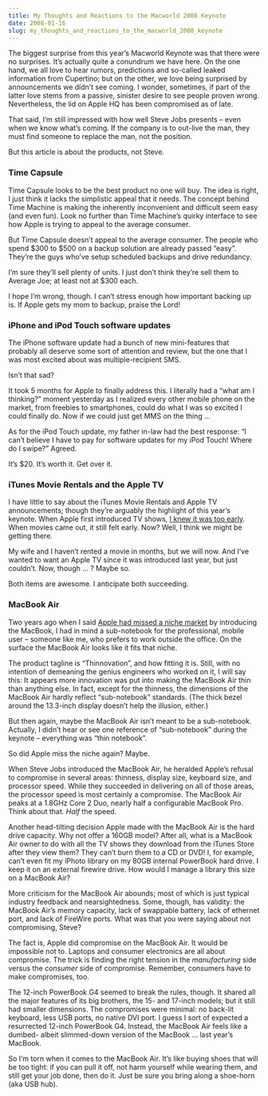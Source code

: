 ```yaml
---
title: My Thoughts and Reactions to the Macworld 2008 Keynote
date: 2008-01-16
slug: my_thoughts_and_reactions_to_the_macworld_2008_keynote
---
```

<p>The biggest surprise from this year&#8217;s Macworld Keynote was that there were no surprises. It&#8217;s actually quite a conundrum we have here. On the one hand, we all love to hear rumors, predictions and so-called leaked information from Cupertino; but on the other, we love being surprised by announcements we didn&#8217;t see coming. I wonder, sometimes, if part of the latter love stems from a passive, sinister desire to see people proven wrong. Nevertheless, the lid on Apple HQ has been compromised as of late.</p>

<p>That said, I&#8217;m still impressed with how well Steve Jobs presents &#8211; even when we know what&#8217;s coming. If the company is to out-live the man, they must find someone to replace the man, not the position.</p>

<p>But this article is about the products, not Steve.</p>

<h3>Time Capsule</h3>

<p><span class="pullquote">Time Capsule looks to be the best product no one will buy</span>. The idea is right, I just think it lacks the simplistic appeal that it needs. The concept behind Time Machine is making the inherently inconvenient and difficult seem easy (and even fun). Look no further than Time Machine&#8217;s quirky interface to see how Apple is trying to appeal to the average consumer.</p>

<p>But Time Capsule doesn&#8217;t appeal to the average consumer. The people who spend $300 to $500 on a backup solution are already passed &#8220;easy&#8221;. They&#8217;re the guys who&#8217;ve setup scheduled backups and drive redundancy.</p>

<p>I&#8217;m sure they&#8217;ll sell plenty of units. I just don&#8217;t think they&#8217;re sell them to Average Joe; at least not at $300 each.</p>

<p>I hope I&#8217;m wrong, though. I can&#8217;t stress enough how important backing up is. If Apple gets my mom to backup, praise the Lord!</p>

<h3>iPhone and iPod Touch software updates</h3>

<p>The iPhone software update had a bunch of new mini-features that probably all deserve some sort of attention and review, but the one that I was most excited about was multiple-recipient SMS.</p>

<p>Isn&#8217;t that sad?</p>

<p>It took 5 months for Apple to finally address this. I literally had a &#8220;what am I thinking?&#8221; moment yesterday as I realized every other mobile phone on the market, from freebies to smartphones, could do what I was so excited I could finally do. Now if we could just get MMS on the thing &#8230;</p>

<p>As for the iPod Touch update, my father in-law had the best response: &#8220;I can&#8217;t believe I have to pay for software updates for my iPod Touch! Where do I swipe?&#8221; Agreed.</p>

<p>It&#8217;s $20. It&#8217;s worth it. Get over it.</p>

<h3>iTunes Movie Rentals and the Apple TV</h3>

<p>I have little to say about the iTunes Movie Rentals and Apple TV announcements; though they&#8217;re arguably the highlight of this year&#8217;s keynote. When Apple first introduced TV shows, <a href="http://seansperte.com/index.php/entry/one_more_thing_or_three_or_four/">I knew it was too early</a>. When movies came out, it still felt early. Now? Well, I think we might be getting there.</p>

<p>My wife and I haven&#8217;t rented a movie in months, but we will now. And I&#8217;ve wanted to want an Apple TV since it was introduced last year, but just couldn&#8217;t. Now, though &#8230; ? Maybe so.</p>

<p>Both items are awesome. I anticipate both succeeding.</p>

<h3>MacBook Air</h3>

<p>Two years ago when I said <a href="http://seansperte.com/index.php/entry/why_apple_missed_the_niche/">Apple had missed a niche market</a> by introducing the MacBook, I had in mind a sub-notebook for the professional, mobile user &#8211; someone like me, who prefers to work outside the office. On the surface the MacBook Air looks like it fits that niche.</p>

<p>The product tagline is &#8220;Thinnovation&#8221;, and how fitting it is. Still, with no intention of demeaning the genius engineers who worked on it, I will say this: It appears more innovation was put into making the MacBook Air thin than anything else. In fact, except for the thinness, the dimensions of the MacBook Air hardly reflect &#8220;sub-notebook&#8221; standards. (The thick bezel around the 13.3-inch display doesn&#8217;t help the illusion, either.)</p>

<p>But then again, maybe the MacBook Air isn&#8217;t meant to be a sub-notebook. Actually, I didn&#8217;t hear or see one reference of &#8220;sub-notebook&#8221; during the keynote &#8211; everything was &#8220;thin notebook&#8221;.</p>

<p>So did Apple miss the niche again? Maybe.</p>

<p>When Steve Jobs introduced the MacBook Air, he heralded Apple&#8217;s refusal to compromise in several areas: thinness, display size, keyboard size, and processor speed. While they succeeded in delivering on all of those areas, the processor speed is most certainly a compromise. The MacBook Air peaks at a 1.8GHz Core 2 Duo, nearly half a configurable MacBook Pro. Think about that. <em>Half</em> the speed.</p>

<p>Another head-tilting decision Apple made with the MacBook Air is the hard drive capacity. Why not offer a 160GB model? After all, what is a MacBook Air owner to do with all the TV shows they download from the iTunes Store after they view them? They can&#8217;t burn them to a CD or DVD! I, for example, can&#8217;t even fit my iPhoto library on my 80GB internal PowerBook hard drive. I keep it on an external firewire drive. How would I manage a library this size on a MacBook Air?</p>

<p>More criticism for the MacBook Air abounds; most of which is just typical industry feedback and nearsightedness. Some, though, has validity: the MacBook Air&#8217;s memory capacity, lack of swappable battery, lack of ethernet port, and lack of FireWire ports. What was that you were saying about not compromising, Steve?</p>

<p>The fact is, Apple did compromise on the MacBook Air. It would be impossible not to. Laptops and consumer electronics are all about compromise. The trick is finding the right tension in the <em>manufacturing</em> side versus the <em>consumer</em> side of compromise. Remember, consumers have to make compromises, too.</p>

<p>The 12-inch PowerBook G4 seemed to break the rules, though. It shared all the major features of its big brothers, the 15- and 17-inch models; but it still had smaller dimensions. The compromises were minimal: no back-lit keyboard, less USB ports, no native DVI port. I guess I sort of expected a resurrected 12-inch PowerBook G4. Instead, the MacBook Air feels like a dumbed- albeit slimmed-down version of the MacBook &#8230; last year&#8217;s MacBook.</p>

<p>So I&#8217;m torn when it comes to the MacBook Air. It&#8217;s like buying shoes that will be too tight: if you can pull it off, not harm yourself while wearing them, and still get your job done, then do it. Just be sure you bring along a shoe-horn (aka USB hub).</p>